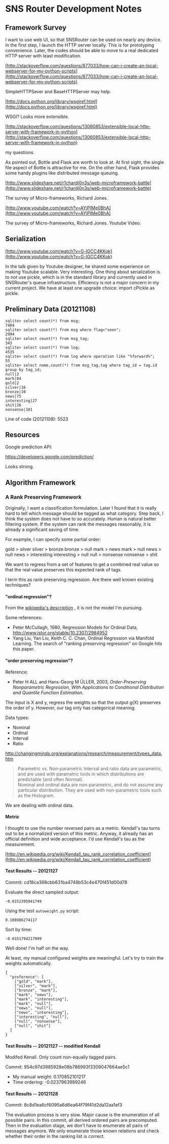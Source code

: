# SNS Router Development Notes

## Framework Survey

I want to use web UI, so that SNSRouter 
can be used on nearly any device. 
In the first step, I launch the HTTP server locally. 
This is for prototyping convenience. 
Later, the codes should be able to move to a 
real dedicated HTTP server with least modification. 

[http://stackoverflow.com/questions/877033/how-can-i-create-an-local-webserver-for-my-python-scripts](http://stackoverflow.com/questions/877033/how-can-i-create-an-local-webserver-for-my-python-scripts)

SimpleHTTPSever and BaseHTTPServer may help. 

[http://docs.python.org/library/wsgiref.html](http://docs.python.org/library/wsgiref.html)

WSGI? Looks more extensible. 

[http://stackoverflow.com/questions/13060853/extensible-local-http-server-with-framework-in-python](http://stackoverflow.com/questions/13060853/extensible-local-http-server-with-framework-in-python)

my questions. 

As pointed out, Bottle and Flask are worth to look at. 
At first sight, the single file aspect of Bottle is attractive for me. 
On the other hand, Flask provides some handy plugins like distributed message queuing. 

[http://www.slideshare.net/r1chardj0n3s/web-microframework-battle](http://www.slideshare.net/r1chardj0n3s/web-microframework-battle)

The survey of Micro-frameworks, Richard Jones. 

[http://www.youtube.com/watch?v=AYjPIMe0BhA](http://www.youtube.com/watch?v=AYjPIMe0BhA)

The survey of Micro-frameworks, Richard Jones. Youtube Video. 

## Serialization

[http://www.youtube.com/watch?v=G-lGCC4KKok](http://www.youtube.com/watch?v=G-lGCC4KKok)

In the talk given by Youtube designer, he shared some experience on 
making Youtube scalable. 
Very interesting. 
One thing about serialization is to not use pickle, 
which is in the standard library and currently used in SNSRouter's queue infrastructure. 
Efficiency is not a major concern in my current project. 
We have at least one upgrade choice: import cPickle as pickle. 

## Preliminary Data (20121108)

```
sqlite> select count(*) from msg;
7404
sqlite> select count(*) from msg where flag="seen";
2994
sqlite> select count(*) from msg_tag;
343
sqlite> select count(*) from log;
4535
sqlite> select count(*) from log where operation like "%forward%";
55
sqlite> select name,count(*) from msg_tag,tag where tag_id = tag.id group by tag_id;
null|2
mark|84
gold|2
silver|16
bronze|10
news|75
interesting|27
shit|26
nonsense|101
```

Line of code (20121108): 5523

## Resources

Google prediction API:

https://developers.google.com/prediction/

Looks strong. 

## Algorithm Framework

### A Rank Preserving Framework

Originally, I want a classification formulation. 
Later I found that it is really hard to tell 
which message should be tagged as what category. 
Step back, I think the system does not have to so accurately. 
Human is natural better filtering system. 
If the system can rank the messages reasonably, 
it is already a significant saving of time. 

For example, I can specify some partial order: 

gold > silver
silver > bronze
bronze > null
mark > news
mark > null
news > null
news > interesting
interesting > null
null > nonsense
nonsense > shit

We want to regress from a set of features to 
get a combined real value so that the real value 
preserves this expected rank of tags. 

I term this as rank preserving regression. 
Are there well known existing techniques?

#### "ordinal regression"? 

From the 
[wikipedia's description](http://en.wikipedia.org/wiki/Ordinal_regression)
, it is not the model I'm pursuing. 

Some references:

   * Peter McCullagh, 1980, Regression Models for Ordinal Data, 
   http://www.jstor.org/stable/10.2307/2984952
   * Yang Liu, Yan Liu, Keith C. C. Chan, 
   Ordinal Regression via Manifold Learning. 
   The search of "ranking preserving regression" on Google 
   hits this paper. 

#### "order preserving regression"?

Reference:

   * Peter H ALL and Hans-Georg M ÜLLER, 
   2003, *Order-Preserving Nonparametric Regression,
   With Applications to Conditional Distribution and
   Quantile Function Estimation*. 

The input is X and y, regress the weights so that 
the output g(X) preserves the order of y. 
However, our tag only has categorical meaning. 

Data types:

   * Nominal
   * Ordinal
   * Interval
   * Ratio

http://changingminds.org/explanations/research/measurement/types_data.htm

> Parametric vs. Non-parametric
> Interval and ratio data are parametric, and are used with parametric tools in which distributions are predictable (and often Normal).  
> Nominal and ordinal data are non-parametric, and do not assume any particular distribution. They are used with non-parametric tools such as the Histogram.

We are dealing with ordinal data. 

#### Metric

I thought to use the number reversed pairs as a metric. 
Kendall's tau turns out to be a normalized version of this metric. 
Anyway, it already has an official definition and wide acceptance.
I'd use Kendall's tau as the measurement. 

[http://en.wikipedia.org/wiki/Kendall_tau_rank_correlation_coefficient](http://en.wikipedia.org/wiki/Kendall_tau_rank_correlation_coefficient)

#### Test Results -- 20121127

Commit: cd18ca368cbb631ba4748b53c4e470f451d00d78

Evaluate the direct sampled output:

```
-0.0152395941749
```

Using the test `autoweight.py` script:

```
0.108986274117
```

Sort by time:

```
-0.0151794217999
```

Well done! I'm half on the way. 

At least, my manual configured weights are meaningful. 
Let's try to train the weights automatically. 

```
{
  "preference": [
    ["gold", "mark"],
    ["silver", "mark"],
    ["bronze", "mark"],
    ["mark", "news"],
    ["mark", "interesting"],
    ["mark", "null"],
    ["news", "null"],
    ["news", "interesting"],
    ["interesting", "null"],
    ["null", "nonsense"],
    ["null", "shit"]
  ]
}
```

#### Test Results -- 20121127 -- modified Kendall

Modifed Kenall. Only count non-equally tagged pairs. 

Commit: 954c97d3985928e08b786993f3309047664ae5c1

   * My manual weight: 0.170852101217
   * Time ordering: -0.0237963989246

#### Test Results -- 20121128

Commit: 8c8d1ea6cf6095a6d6ea64f79f41d2da12aa1ef3

The evaluation process is very slow. 
Major cause is the enumeration of all possible pairs. 
In this commit, all derived ordered pairs are precomputed. 
Then in the evaluation stage, we don't have to 
enumerate all pairs of messages anymore. 
We only enumerate those known relations and check whether 
their order in the ranking list is correct. 


